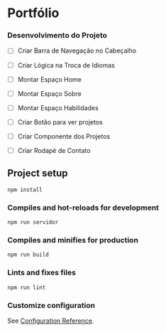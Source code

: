 # Portfólio

### Desenvolvimento do Projeto

- [ ] Criar Barra de Navegação no Cabeçalho
- [ ] Criar Lógica na Troca de Idiomas
- [ ] Montar Espaço Home
- [ ] Montar Espaço Sobre
- [ ] Montar Espaço Habilidades
- [ ] Criar Botão para ver projetos
- [ ] Criar Componente dos Projetos
- [ ] Criar Rodapé de Contato





































## Project setup
```
npm install
```

### Compiles and hot-reloads for development
```
npm run servidor
```

### Compiles and minifies for production
```
npm run build
```

### Lints and fixes files
```
npm run lint
```

### Customize configuration
See [Configuration Reference](https://cli.vuejs.org/config/).
